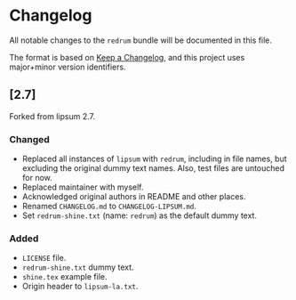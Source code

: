 # Changelog
All notable changes to the `redrum` bundle will be documented in this file.

The format is based on [Keep a Changelog](https://keepachangelog.com/en/1.0.0/),
and this project uses major+minor version identifiers.

## [2.7]

Forked from lipsum 2.7.

### Changed

- Replaced all instances of `lipsum` with `redrum`, including in file names, but
  excluding the original dummy text names. Also, test files are untouched for now.
- Replaced maintainer with myself.
- Acknowledged original authors in README and other places.
- Renamed `CHANGELOG.md` to `CHANGELOG-LIPSUM.md`.
- Set `redrum-shine.txt` (name: `redrum`) as the default dummy text.

### Added

- `LICENSE` file.
- `redrum-shine.txt` dummy text.
- `shine.tex` example file.
- Origin header to `lipsum-la.txt`.
